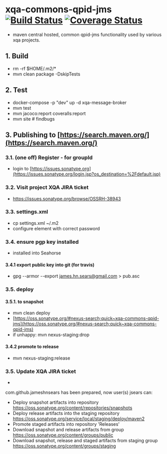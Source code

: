 # xqa-commons-qpid-jms [![Build Status](https://travis-ci.org/jameshnsears/xqa-commons-qpid-jms.svg?branch=master)](https://travis-ci.org/jameshnsears/xqa-commons-qpid-jms) [![Coverage Status](https://coveralls.io/repos/github/jameshnsears/xqa-commons-qpid-jms/badge.svg?branch=master)](https://coveralls.io/github/jameshnsears/xqa-commons-qpid-jms?branch=master)
* maven central hosted, common qpid-jms functionality used by various xqa projects.

## 1. Build
* rm -rf $HOME/.m2/*
* mvn clean package -DskipTests

## 2. Test
* docker-compose -p "dev" up -d xqa-message-broker
* mvn test
* mvn jacoco:report coveralls:report
* mvn site  # findbugs

## 3. Publishing to [https://search.maven.org/](https://search.maven.org/)
### 3.1. (one off) Register - for groupId
* login to [https://issues.sonatype.org](https://issues.sonatype.org/login.jsp?os_destination=%2Fdefault.jsp)

### 3.2. Visit project XQA JIRA ticket
* https://issues.sonatype.org/browse/OSSRH-38943

### 3.3. settings.xml
* cp settings.xml ~/.m2
* configure <password/> element with correct password

### 3.4. ensure pgp key installed
* installed into Seahorse

#### 3.4.1 export public key into git (for travis)
* gpg --armor --export james.hn.sears@gmail.com > pub.asc

### 3.5. deploy
#### 3.5.1. to snapshot
* mvn clean deploy
* [https://oss.sonatype.org/#nexus-search;quick~xqa-commons-qpid-jms](https://oss.sonatype.org/#nexus-search;quick~xqa-commons-qpid-jms)
* if unhappy: mvn nexus-staging:drop

#### 3.4.2 promote to release
* mvn nexus-staging:release

### 3.5. Update XQA JIRA ticket
* 

com.github.jameshnsears has been prepared, now user(s) jsears can:
* Deploy snapshot artifacts into repository https://oss.sonatype.org/content/repositories/snapshots
* Deploy release artifacts into the staging repository https://oss.sonatype.org/service/local/staging/deploy/maven2
* Promote staged artifacts into repository 'Releases'
* Download snapshot and release artifacts from group https://oss.sonatype.org/content/groups/public
* Download snapshot, release and staged artifacts from staging group https://oss.sonatype.org/content/groups/staging
